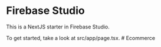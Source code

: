 # Firebase Studio

This is a NextJS starter in Firebase Studio.

To get started, take a look at src/app/page.tsx.
#   E c o m m e r c e  
 